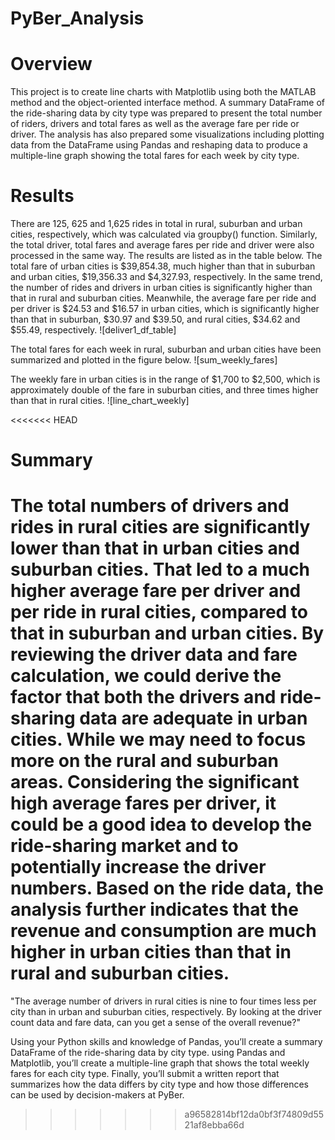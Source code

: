 # PyBer_Analysis

# Overview
This project is to create line charts with Matplotlib using both the MATLAB method and the object-oriented interface method. A summary DataFrame of the ride-sharing data by city type was prepared to present the total number of riders, drivers and total fares as well as the average fare per ride or driver. The analysis has also prepared some visualizations including plotting data from the DataFrame using Pandas and reshaping data to produce a multiple-line graph showing the total fares for each week by city type.

# Results
There are 125, 625 and 1,625 rides in total in rural, suburban and urban cities, respectively, which was calculated via groupby() function. Similarly, the total driver, total fares and average fares per ride and driver were also processed in the same way. The results are listed as in the table below. The total fare of urban cities is $39,854.38, much higher than that in suburban and urban cities, $19,356.33 and $4,327.93, respectively. In the same trend, the number of rides and drivers in urban cities is significantly higher than that in rural and suburban cities. Meanwhile, the average fare per ride and per driver is $24.53 and $16.57 in urban cities, which is significantly higher than that in suburban, $30.97 and $39.50, and rural cities, $34.62 and $55.49, respectively.
![deliver1_df_table]

The total fares for each week in rural, suburban and urban cities have been summarized and plotted in the figure below. 
![sum_weekly_fares]

The weekly fare in urban cities is in the range of $1,700 to $2,500, which is approximately double of the fare in suburban cities, and three times higher than that in rural cities.
![line_chart_weekly]


<<<<<<< HEAD
# Summary
The total numbers of drivers and rides in rural cities are significantly lower than that in urban cities and suburban cities. That led to a much higher average fare per driver and per ride in rural cities, compared to that in suburban and urban cities. By reviewing the driver data and fare calculation, we could derive the factor that both the drivers and ride-sharing data are adequate in urban cities. While we may need to focus more on the rural and suburban areas. Considering the significant high average fares per driver, it could be a good idea to develop the ride-sharing market and to potentially increase the driver numbers. Based on the ride data, the analysis further indicates that the revenue and consumption are much higher in urban cities than that in rural and suburban cities. 
=======
"The average number of drivers in rural cities is nine to four times less per city than in urban and suburban cities, respectively. By looking at the driver count data and fare data, can you get a sense of the overall revenue?"



Using your Python skills and knowledge of Pandas, you’ll create a summary DataFrame of the ride-sharing data by city type. 
using Pandas and Matplotlib, you’ll create a multiple-line graph that shows the total weekly fares for each city type. Finally, you’ll submit a written report that summarizes how the data differs by city type and how those differences can be used by decision-makers at PyBer.
>>>>>>> a96582814bf12da0bf3f74809d5521af8ebba66d
